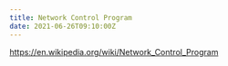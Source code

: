 ```yaml
---
title: Network Control Program
date: 2021-06-26T09:10:00Z
---
```


https://en.wikipedia.org/wiki/Network_Control_Program
